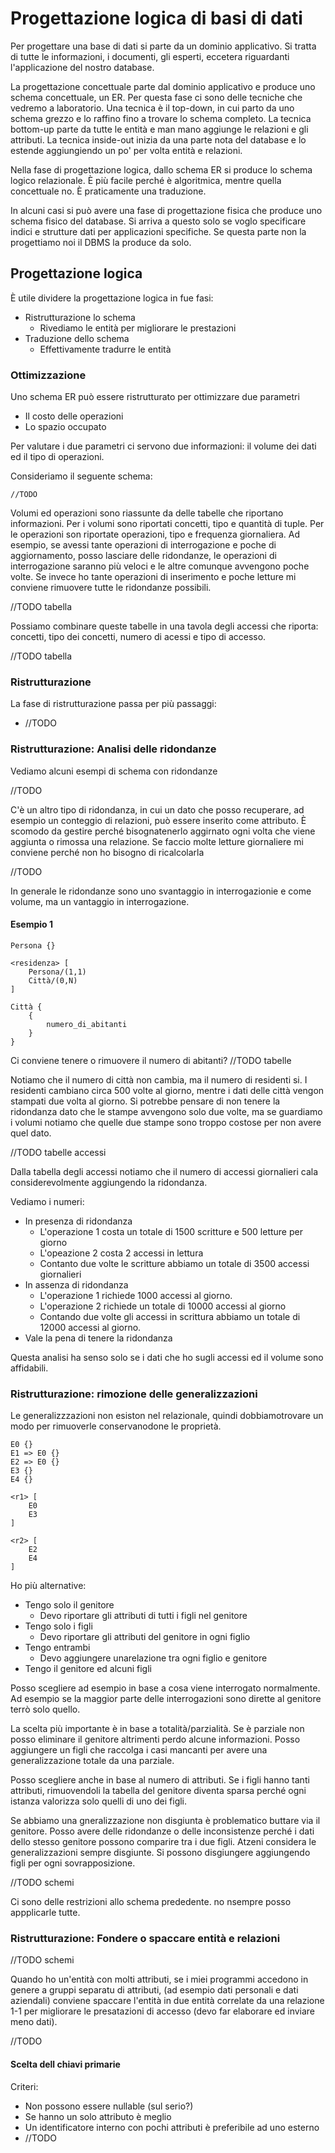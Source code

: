 # Progettazione logica di basi di dati

Per progettare una base di dati si parte da un dominio applicativo. Si tratta di tutte le informazioni, i documenti, gli esperti, eccetera riguardanti l'applicazione del nostro database.

La progettazione concettuale parte dal dominio applicativo e produce uno schema concettuale, un ER. Per questa fase ci sono delle tecniche che vedremo a laboratorio.
Una tecnica è il top-down, in cui parto da uno schema grezzo e lo raffino fino a trovare lo schema completo. La tecnica bottom-up parte da tutte le entità e man mano aggiunge le relazioni e gli attributi. La tecnica inside-out inizia da una parte nota del database e lo estende aggiungiendo un po' per volta entità e relazioni.

Nella fase di progettazione logica, dallo schema ER si produce lo schema logico relazionale. È più facile perché è algoritmica, mentre quella concettuale no.
È praticamente una traduzione.

In alcuni casi si può avere una fase di progettazione fisica che produce uno schema fisico del database. Si arriva a questo solo se voglo specificare indici e strutture dati per applicazioni specifiche.
Se questa parte non la progettiamo noi il DBMS la produce da solo.

## Progettazione logica

È utile dividere la progettazione logica in fue fasi:
* Ristrutturazione lo schema
  * Rivediamo le entità per migliorare le prestazioni
* Traduzione dello schema
  * Effettivamente tradurre le entità

### Ottimizzazione

Uno schema ER può essere ristrutturato per ottimizzare due parametri
* Il costo delle operazioni
* Lo spazio occupato

Per valutare i due parametri ci servono due informazioni: il volume dei dati ed il tipo di operazioni.

Consideriamo il seguente schema:
```
//TODO
```

Volumi ed operazioni sono riassunte da delle tabelle che riportano informazioni. Per i volumi sono riportati concetti, tipo e quantità di tuple. Per le operazioni son riportate operazioni, tipo e frequenza giornaliera.
Ad esempio, se avessi tante operazioni di interrogazione e poche di aggiornamento, posso lasciare delle ridondanze, le operazioni di interrogazione saranno più veloci e le altre comunque avvengono poche volte.
Se invece ho tante operazioni di inserimento e poche letture mi conviene rimuovere tutte le ridondanze possibili.

//TODO tabella

Possiamo combinare queste tabelle in una tavola degli accessi che riporta: concetti, tipo dei concetti, numero di acessi e tipo di accesso.

//TODO tabella

### Ristrutturazione

La fase di ristrutturazione passa per più passaggi:
* //TODO

### Ristrutturazione: Analisi delle ridondanze

Vediamo alcuni esempi di schema con ridondanze

//TODO

C'è un altro tipo di ridondanza, in cui un dato che posso recuperare, ad esempio un conteggio di relazioni, può essere inserito come attributo.
È scomodo da gestire perché bisognatenerlo aggirnato ogni volta che viene aggiunta o rimossa una relazione. Se faccio molte letture giornaliere mi conviene perché non ho bisogno di ricalcolarla

//TODO

In generale le ridondanze sono uno svantaggio in interrogazionie e come volume, ma un vantaggio in interrogazione.

#### Esempio 1

```
Persona {}

<residenza> [
    Persona/(1,1)
    Città/(0,N)
]

Città {
    {
        numero_di_abitanti
    }
}
```

Ci conviene tenere o rimuovere il numero di abitanti?
//TODO tabelle

Notiamo che il numero di città non cambia, ma il numero di residenti si. I residenti cambiano circa 500 volte al giorno, mentre i dati delle città vengon stampati due volta al giorno.
Si potrebbe pensare di non tenere la ridondanza dato che le stampe avvengono solo due volte, ma se guardiamo i volumi notiamo che quelle due stampe sono troppo costose per non avere quel dato.

//TODO tabelle accessi

Dalla tabella degli accessi notiamo che il numero di accessi giornalieri cala considerevolmente aggiungendo la ridondanza.

Vediamo i numeri:
* In presenza di ridondanza
  * L'operazione 1 costa un totale di 1500 scritture e 500 letture per giorno
  * L'opeazione 2 costa 2 accessi in lettura
  * Contanto due volte le scritture abbiamo un totale di 3500 accessi giornalieri
* In assenza di ridondanza
  * L'operazione 1 richiede 1000 accessi al giorno.
  * L'operazione 2 richiede un totale di 10000 accessi al giorno
  * Contando due volte gli accessi in scrittura abbiamo un totale di 12000 accessi al giorno.
* Vale la pena di tenere la ridondanza

Questa analisi ha senso solo se i dati che ho sugli accessi ed il volume sono affidabili.

### Ristrutturazione: rimozione delle generalizzazioni

Le generalizzzazioni non esiston nel relazionale, quindi dobbiamotrovare un modo per rimuoverle conservanodone le proprietà.

```
E0 {}
E1 => E0 {}
E2 => E0 {}
E3 {}
E4 {}

<r1> [
    E0
    E3
]

<r2> [
    E2
    E4
]
```

Ho più alternative:
* Tengo solo il genitore
  * Devo  riportare gli attributi di tutti i figli nel genitore
* Tengo solo i figli
  * Devo riportare gli attributi del genitore in ogni figlio
* Tengo entrambi
  * Devo aggiungere unarelazione tra ogni figlio e genitore
* Tengo il genitore ed alcuni figli

Posso scegliere ad esempio in base a cosa viene interrogato normalmente. Ad esempio se la maggior parte delle interrogazioni sono dirette al genitore terrò solo quello.

La scelta più importante è in base a totalità/parzialità. Se è parziale non posso eliminare il genitore altrimenti perdo alcune informazioni. Posso aggiungere un figli che raccolga i casi mancanti per avere una generalizzazione totale da una parziale.

Posso scegliere anche in base al numero di attributi. Se i figli hanno tanti attributi, rimuovendoli la tabella del genitore diventa sparsa perché ogni istanza valorizza solo quelli di uno dei figli.

Se abbiamo una gneralizzazione non disgiunta è problematico buttare via il genitore. Posso avere delle ridondanze o delle inconsistenze perché i dati dello stesso genitore possono comparire tra i due figli.
Atzeni considera le generalizzazioni sempre disgiunte. Si possono disgiungere aggiungendo figli per ogni sovrapposizione.

//TODO schemi

Ci sono delle restrizioni allo schema prededente. no nsempre posso appplicarle tutte.

### Ristrutturazione: Fondere o spaccare entità e relazioni

//TODO schemi

Quando ho un'entità con molti attributi, se i miei programmi accedono in genere a gruppi separatu di attributi, (ad esempio dati personali e dati aziendali) conviene spaccare l'entità in due entità correlate da una relazione 1-1 per migliorare le presatazioni di accesso (devo far elaborare ed inviare meno dati).

//TODO

#### Scelta dell chiavi primarie

Criteri:
* Non possono essere nullable (sul serio?)
* Se hanno un solo attributo è meglio
* Un identificatore interno con pochi attributi è preferibile ad uno esterno
* //TODO